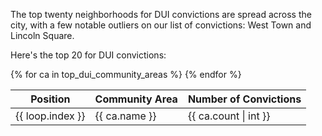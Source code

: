 The top twenty neighborhoods for DUI convictions are spread across the city, with a few notable outliers on our list of convictions: West Town and Lincoln Square. 

Here's the top 20 for DUI convictions:

<table id="table-top-dui-community-areas" class="table">
<thead>
  <tr>
    <th>Position</th>
    <th>Community Area</th>
    <th>Number of Convictions</th>
  </tr>
</thead>
<tbody>
  {% for ca in top_dui_community_areas %}
  <tr>
    <td>{{ loop.index }}</td>
    <td>{{ ca.name }}</td>
    <td>{{ ca.count | int }}</td>
  </tr>
  {% endfor %}
</tbody>
</table>
